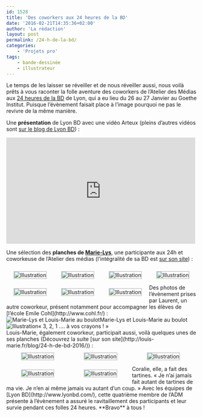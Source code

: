 ```yaml
---
id: 1528
title: 'Des coworkers aux 24 heures de la BD'
date: '2016-02-21T14:35:36+02:00'
author: 'La rédaction'
layout: post
permalink: /24-h-de-la-bd/
categories:
    - 'Projets pro'
tags:
    - bande-dessinée
    - illustrateur
---
```


Le temps de les laisser se réveiller et de nous réveiller aussi, nous voilà prêts à vous raconter la folle aventure des coworkers de l’Atelier des Médias aux [24 heures de la BD](http://www.24hdelabandedessinee.com/) de Lyon, qui a eu lieu du 26 au 27 Janvier au Goethe Institut. Puisque l’évènement faisait place à l’image pourquoi ne pas le revivre de la même manière.

Une **présentation** de Lyon BD avec une vidéo Arteux (pleins d’autres vidéos sont [sur le blog de Lyon BD](http://blog.lyonbd.com/)) :

<iframe allow="autoplay" allowfullscreen="" frameborder="0" height="281" src="https://www.dailymotion.com/embed/video/x3okwio?pubtool=oembed" title="24H de la BD 2016 #1" width="500"></iframe>

Une sélection des **planches de [Marie-Lys](/coworkers/marie-lys-errard/)**, une participante aux 24h et coworkeuse de l’Atelier des médias (l’intégralité de sa BD est [sur son site](http://www.marie-lys.fr/projects/les-fantomes-de-lopera/)) :

 <style type="text/css">
			#gallery-9 {
				margin: auto;
			}
			#gallery-9 .gallery-item {
				float: left;
				margin-top: 10px;
				text-align: center;
				width: 25%;
			}
			#gallery-9 img {
				border: 2px solid #cfcfcf;
			}
			#gallery-9 .gallery-caption {
				margin-left: 0;
			}
			/* see gallery_shortcode() in wp-includes/media.php */
		</style>

<div class="gallery galleryid-1528 gallery-columns-4 gallery-size-medium" id="gallery-9"><dl class="gallery-item"> <dt class="gallery-icon portrait"> <img src="/uploads/2016/02/12647248_1084872124885781_2061156226091391504_n-218x300.jpg" alt="Illustration"> </dt></dl><dl class="gallery-item"> <dt class="gallery-icon portrait"> <img src="/uploads/2016/02/12573203_1084872204885773_8478143261142214401_n-218x300.jpg" alt="Illustration"> </dt></dl><dl class="gallery-item"> <dt class="gallery-icon portrait"> <img src="/uploads/2016/02/12650991_1084872311552429_5622978151690199309_n-218x300.jpg" alt="Illustration"> </dt></dl><dl class="gallery-item"> <dt class="gallery-icon portrait"> <img src="/uploads/2016/02/12644926_1084872234885770_1465119895511353169_n-218x300.jpg" alt="Illustration"> </dt></dl>  
<dl class="gallery-item"> <dt class="gallery-icon portrait"> <img src="/uploads/2016/02/12644872_1084872268219100_2070749187679725367_n-218x300.jpg" alt="Illustration"> </dt></dl><dl class="gallery-item"> <dt class="gallery-icon portrait"> <img src="/uploads/2016/02/12642515_1084872308219096_204073781785619053_n-218x300.jpg" alt="Illustration"> </dt></dl><dl class="gallery-item"> <dt class="gallery-icon portrait"> <img src="/uploads/2016/02/12651098_1084872408219086_7136049292567436531_n-218x300.jpg" alt="Illustration"> </dt></dl>   
 </div>Des photos de l’évènement prises par Laurent, un autre coworkeur, présent notamment pour accompagner les élèves de [l’école Emile Cohl](http://www.cohl.fr/) :

<div class="wp-caption aligncenter" id="attachment_1547" style="width: 650px"><img src="/uploads/2016/02/IMG_20160126_190244-1024x768.jpg" alt="Marie-Lys et Louis-Marie au boulot">Marie-Lys et Louis-Marie au boulot

</div><div class="wp-caption aligncenter" id="attachment_1548" style="width: 650px"><img src="/uploads/2016/02/IMG_20160126_191934-1024x768.jpg" alt="Illustration"3, 2, 1 .... à vos crayons !"">« 3, 2, 1 …. à vos crayons ! »

</div>Louis-Marie, également coworkeur, participait aussi, voilà quelques unes de ses planches (Découvrez la suite [sur son site](http://louis-marie.fr/blog/24-h-de-bd-2016/)) :

 <style type="text/css">
			#gallery-10 {
				margin: auto;
			}
			#gallery-10 .gallery-item {
				float: left;
				margin-top: 10px;
				text-align: center;
				width: 33%;
			}
			#gallery-10 img {
				border: 2px solid #cfcfcf;
			}
			#gallery-10 .gallery-caption {
				margin-left: 0;
			}
			/* see gallery_shortcode() in wp-includes/media.php */
		</style>

<div class="gallery galleryid-1528 gallery-columns-3 gallery-size-medium" id="gallery-10"><dl class="gallery-item"> <dt class="gallery-icon portrait"> <img src="/uploads/2016/02/1-215x300.jpg" alt="Illustration"> </dt></dl><dl class="gallery-item"> <dt class="gallery-icon portrait"> <img src="/uploads/2016/02/2-213x300.jpg" alt="Illustration"> </dt></dl><dl class="gallery-item"> <dt class="gallery-icon portrait"> <img src="/uploads/2016/02/3-218x300.jpg" alt="Illustration"> </dt></dl>  
<dl class="gallery-item"> <dt class="gallery-icon portrait"> <img src="/uploads/2016/02/4-215x300.jpg" alt="Illustration"> </dt></dl><dl class="gallery-item"> <dt class="gallery-icon portrait"> <img src="/uploads/2016/02/5-215x300.jpg" alt="Illustration"> </dt></dl>   
 </div>Coralie, elle, a fait des tartines. « Je n’ai jamais fait autant de tartines de ma vie. Je n’en ai même jamais vu autant d’un coup. » Avec les équipes de [Lyon BD](http://www.lyonbd.com/), cette quatrième membre de l’ADM présente à l’évènement a assuré le ravitaillement des participants et leur survie pendant ces folles 24 heures. **Bravo** à tous !